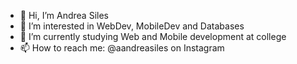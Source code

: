 - 👋 Hi, I’m Andrea Siles
- 👀 I’m interested in WebDev, MobileDev and Databases
- 🌱 I’m currently studying Web and Mobile development at college
- 📫 How to reach me: @aandreasiles on Instagram

<!---
aandreasiles/aandreasiles is a ✨ special ✨ repository because its `README.md` (this file) appears on your GitHub profile.
You can click the Preview link to take a look at your changes.
--->
